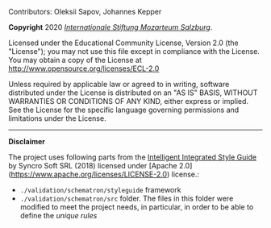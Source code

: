 Contributors: Oleksii Sapov, Johannes Kepper

**Copyright** 2020 [_Internationale Stiftung Mozarteum Salzburg_](dme.mozarteum.at).

Licensed under the Educational Community License, Version 2.0 (the "License"); you may not use this file except in compliance with the License. You may obtain a copy of the License at http://www.opensource.org/licenses/ECL-2.0

Unless required by applicable law or agreed to in writing,
software distributed under the License is distributed on an "AS IS" BASIS, WITHOUT WARRANTIES OR CONDITIONS OF ANY KIND, either express or implied. See the License for the specific language governing permissions and limitations under the License.

___

**Disclaimer**


The project uses following parts from the [Intelligent Integrated Style Guide](https://github.com/oxygenxml/integrated-styleguide) by Syncro Soft SRL (2018) licensed under [Apache 2.0] (https://www.apache.org/licenses/LICENSE-2.0) license.:

- `./validation/schematron/styleguide` framework
-  `./validation/schematron/src` folder. The files in this folder were modified to meet the project needs, in particular, in order to be able to define the *unique rules*

